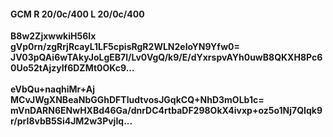 #### GCM R 20/0c/400 L 20/0c/400
**B8w2ZjxwwkiH56Ix**<br/>**gVp0rn/zgRrjRcayL1LF5cpisRgR2WLN2eIoYN9Yfw0=**<br/>**JV03pQAi6wTAkyJoLgEB7l/Lv0VgQ/k9/E/dYxrspvAYh0uwB8QKXH8Pc60Uo52tAjzyIf6DZMt0OKc9...**<br/><br/>
**eVbQu+naqhiMr+Aj**<br/>**MCvJWgXNBeaNbGGhDFTludtvosJGqkCQ+NhD3mOLb1c=**<br/>**mVnDARN6ENwHXBd46Ga/dnrDC4rtbaDF298OkX4ivxp+oz5o1Nj7QIqk9r/prI8vbB5Si4JM2w3PvjIq...**